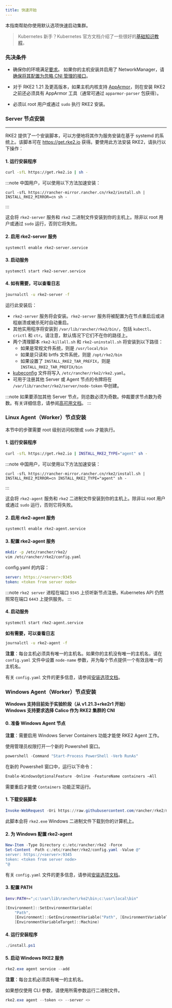 ```yaml
---
title: 快速开始
---
```


本指南帮助你使用默认选项快速启动集群。

> Kubernetes 新手？Kubernetes 官方文档介绍了一些很好的[基础知识教程](https://kubernetes.io/docs/tutorials/kubernetes-basics/)。

### 先决条件

- 确保你的环境满足[要求](requirements.md)。
   如果你的主机安装并启用了 NetworkManager，请[确保将其配置为忽略 CNI 管理的接口](../known_issues.md#networkmanager)。

- 对于 RKE2 1.21 及更高版本，如果主机内核支持 [AppArmor](https://apparmor.net/)，则在安装 RKE2 之前还必须具有 AppArmor 工具（通常可通过 `apparmor-parser` 包获得）。

- 必须以 root 用户或通过 `sudo` 执行 RKE2 安装。

### Server 节点安装
--------------
RKE2 提供了一个安装脚本，可以方便地将其作为服务安装在基于 systemd 的系统上。该脚本可在 https://get.rke2.io 获得。要使用此方法安装 RKE2，请执行以下操作：

#### 1. 运行安装程序

```sh
curl -sfL https://get.rke2.io | sh -
```

:::note
中国用户，可以使用以下方法加速安装：
```
curl -sfL https://rancher-mirror.rancher.cn/rke2/install.sh | INSTALL_RKE2_MIRROR=cn sh -
```
:::

这会将 `rke2-server` 服务和 `rke2` 二进制文件安装到你的主机上。除非以 root 用户或通过 `sudo` 运行，否则它将失败。

#### 2. 启用 rke2-server 服务

```sh
systemctl enable rke2-server.service
```

#### 3. 启动服务

```sh
systemctl start rke2-server.service
```

#### 4. 如有需要，可以查看日志

```sh
journalctl -u rke2-server -f
```

运行此安装后：

* `rke2-server` 服务将会安装。`rke2-server` 服务将被配置为在节点重启后或进程崩溃或被杀死时自动重启。
* 其他实用程序将安装到 `/var/lib/rancher/rke2/bin/`，包括 `kubectl`、`crictl` 和 `ctr`。请注意，默认情况下它们不在你的路径上。
* 两个清理脚本 `rke2-killall.sh` 和 `rke2-uninstall.sh` 将安装到以下路径：
   - 如果是常规文件系统，则是 `/usr/local/bin`
   - 如果是只读和 brtfs 文件系统，则是 `/opt/rke2/bin`
   - 如果设置了 `INSTALL_RKE2_TAR_PREFIX`，则是 `INSTALL_RKE2_TAR_PREFIX/bin`
* [kubeconfig](https://kubernetes.io/docs/concepts/configuration/organize-cluster-access-kubeconfig/) 文件将写入 `/etc/rancher/rke2/rke2.yaml`。
* 可用于注册其他 Server 或 Agent 节点的令牌将在 `/var/lib/rancher/rke2/server/node-token` 中创建。

:::note
如果要添加其他 Server 节点，则总数必须为奇数。仲裁要求节点数为奇数。有关详细信息，请参阅[高可用文档](./ha.md)。
:::

### Linux Agent（Worker）节点安装

本节中的步骤需要 root 级别访问权限或 `sudo` 才能执行。

#### 1. 运行安装程序

```sh
curl -sfL https://get.rke2.io | INSTALL_RKE2_TYPE="agent" sh -
```

:::note
中国用户，可以使用以下方法加速安装：
```
curl -sfL https://rancher-mirror.rancher.cn/rke2/install.sh | INSTALL_RKE2_MIRROR=cn INSTALL_RKE2_TYPE="agent" sh -
```
:::

这会将 `rke2-agent` 服务和 `rke2` 二进制文件安装到你的主机上。除非以 root 用户或通过 `sudo` 运行，否则它将失败。

#### 2. 启用 rke2-agent 服务

```sh
systemctl enable rke2-agent.service
```

#### 3. 配置 rke2-agent 服务

```sh
mkdir -p /etc/rancher/rke2/
vim /etc/rancher/rke2/config.yaml
```

config.yaml 的内容：

```yaml
server: https://<server>:9345
token: <token from server node>
```

:::note
`rke2 server` 进程在端口 `9345` 上侦听新节点注册。Kubernetes API 仍然照常在端口 `6443` 上提供服务。
:::

#### 4. 启动服务

```sh
systemctl start rke2-agent.service
```

**如有需要，可以查看日志**

```sh
journalctl -u rke2-agent -f
```

**注意**：每台主机必须具有唯一的主机名。如果你的主机没有唯一的主机名，请在 `config.yaml` 文件中设置 `node-name` 参数，并为每个节点提供一个有效且唯一的主机名。

有关 `config.yaml` 文件的更多信息，请参阅[安装选项文档](configuration.md#配置文件)。

### Windows Agent（Worker）节点安装
**Windows 支持目前处于实验阶段（从 v1.21.3+rke2r1 开始）**  
**Windows 支持要求选择 Calico 作为 RKE2 集群的 CNI**

#### 0. 准备 Windows Agent 节点
**注意**：需要启用 Windows Server Containers 功能才能使 RKE2 Agent 工作。

使用管理员权限打开一个新的 Powershell 窗口。
```powershell
powershell -Command "Start-Process PowerShell -Verb RunAs"
```

在新的 Powershell 窗口中，运行以下命令：
```powershell
Enable-WindowsOptionalFeature -Online -FeatureName containers –All
```
需要重启才能使 `Containers` 功能正常运行。

#### 1. 下载安装脚本
```powershell
Invoke-WebRequest -Uri https://raw.githubusercontent.com/rancher/rke2/master/install.ps1 -Outfile install.ps1
```
此脚本会将 `rke2.exe` Windows 二进制文件下载到你的计算机上。

#### 2. 为 Windows 配置 rke2-agent
```powershell
New-Item -Type Directory c:/etc/rancher/rke2 -Force
Set-Content -Path c:/etc/rancher/rke2/config.yaml -Value @"
server: https://<server>:9345
token: <token from server node>
"@
```

有关 `config.yaml` 文件的更多信息，请参阅[安装选项文档](configuration.md#配置文件)。


#### 3. 配置 PATH
```powershell
$env:PATH+=";c:\var\lib\rancher\rke2\bin;c:\usr\local\bin"

[Environment]::SetEnvironmentVariable(
    "Path",
    [Environment]::GetEnvironmentVariable("Path", [EnvironmentVariableTarget]::Machine) + ";c:\var\lib\rancher\rke2\bin;c:\usr\local\bin",
    [EnvironmentVariableTarget]::Machine)
```
#### 4. 运行安装程序
```powershell
./install.ps1
```

#### 5. 启动 Windows RKE2 服务
```powershell
rke2.exe agent service --add
```
**注意**：每台主机必须具有唯一的主机名。

如果想仅使用 CLI 参数，请使用所需参数运行二进制文件。

```powershell
rke2.exe agent --token <> --server <>
```
